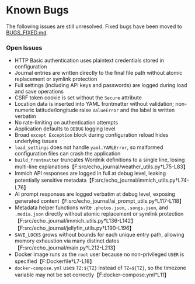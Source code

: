 # Known Bugs

The following issues are still unresolved. Fixed bugs have been moved to [BUGS_FIXED.md](BUGS_FIXED.md).

### Open Issues

- HTTP Basic authentication uses plaintext credentials stored in configuration
- Journal entries are written directly to the final file path without atomic replacement or symlink protection
- Full settings (including API keys and passwords) are logged during load and save operations
- CSRF token cookie is set without the `Secure` attribute
- Location data is inserted into YAML frontmatter without validation; non-numeric latitude/longitude raise `ValueError` and the label is written verbatim
- No rate-limiting on authentication attempts
- Application defaults to `DEBUG` logging level
- Broad `except Exception` block during configuration reload hides underlying issues
- `load_settings` does not handle `yaml.YAMLError`, so malformed configuration files can crash the application
- `build_frontmatter` truncates Wordnik definitions to a single line, losing multi-line explanations【F:src/echo_journal/weather_utils.py†L75-L83】
- Immich API responses are logged in full at debug level, leaking potentially sensitive metadata【F:src/echo_journal/immich_utils.py†L74-L76】
- AI prompt responses are logged verbatim at debug level, exposing generated content【F:src/echo_journal/ai_prompt_utils.py†L117-L118】
- Metadata helper functions write `.photos.json`, `.songs.json`, and `.media.json` directly without atomic replacement or symlink protection【F:src/echo_journal/immich_utils.py†L136-L142】【F:src/echo_journal/jellyfin_utils.py†L190-L196】
- `SAVE_LOCKS` grows without bounds for each unique entry path, allowing memory exhaustion via many distinct dates【F:src/echo_journal/main.py†L212-L213】
- Docker image runs as the `root` user because no non-privileged `USER` is specified【F:Dockerfile†L7-L18】
- `docker-compose.yml` uses `TZ:${TZ}` instead of `TZ=${TZ}`, so the timezone variable may not be set correctly【F:docker-compose.yml†L11】
